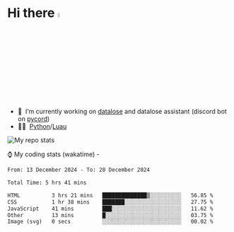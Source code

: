 # Hi there <img src="https://media.giphy.com/media/hvRJCLFzcasrR4ia7z/giphy.gif" width="5%"></a>
- 🥽 &nbsp;I’m currently working on [datalose](https://www.roblox.com/games/16971245917) and datalose assistant (discord bot on [pycord](https://github.com/Pycord-Development/pycord))
- 👨‍💻 &nbsp;[Python](https://python.org)/[Luau](https://luau.org)

<img alt="My repo stats" src="https://github-readme-stats.vercel.app/api?username=FrostX-Official&show_icons=true&theme=radical">

⌚ My coding stats (wakatime) -

<!--START_SECTION:waka-->

```txt
From: 13 December 2024 - To: 20 December 2024

Total Time: 5 hrs 41 mins

HTML          3 hrs 21 mins   ██████████████▒░░░░░░░░░░   56.85 %
CSS           1 hr 38 mins    ███████░░░░░░░░░░░░░░░░░░   27.75 %
JavaScript    41 mins         ███░░░░░░░░░░░░░░░░░░░░░░   11.62 %
Other         13 mins         █░░░░░░░░░░░░░░░░░░░░░░░░   03.75 %
Image (svg)   0 secs          ░░░░░░░░░░░░░░░░░░░░░░░░░   00.02 %
```

<!--END_SECTION:waka-->
